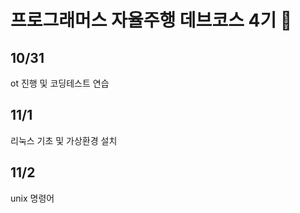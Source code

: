 # 프로그래머스 자율주행 데브코스 4기 👋

<!--
**jhw506/jhw506** is a ✨ _special_ ✨ repository because its `README.md` (this file) appears on your GitHub profile.

Here are some ideas to get you started:

- 🔭 I’m currently working on ...
- 🌱 I’m currently learning ...
- 👯 I’m looking to collaborate on ...
- 🤔 I’m looking for help with ...
- 💬 Ask me about ...
- 📫 How to reach me: ...
- 😄 Pronouns: ...
- ⚡ Fun fact: ...
-->
## 10/31
ot 진행 및 코딩테스트 연습

## 11/1
리눅스 기초 및 가상환경 설치

## 11/2
unix 명령어
